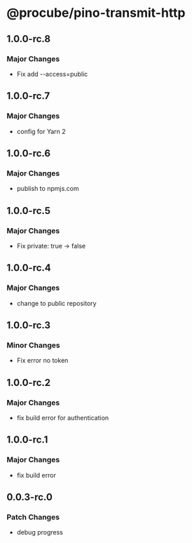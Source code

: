 # @procube/pino-transmit-http

## 1.0.0-rc.8

### Major Changes

- Fix add --access=public

## 1.0.0-rc.7

### Major Changes

- config for Yarn 2

## 1.0.0-rc.6

### Major Changes

- publish to npmjs.com

## 1.0.0-rc.5

### Major Changes

- Fix private: true -> false

## 1.0.0-rc.4

### Major Changes

- change to public repository

## 1.0.0-rc.3

### Minor Changes

- Fix error no token

## 1.0.0-rc.2

### Major Changes

- fix build error for authentication

## 1.0.0-rc.1

### Major Changes

- fix build error

## 0.0.3-rc.0

### Patch Changes

- debug progress
